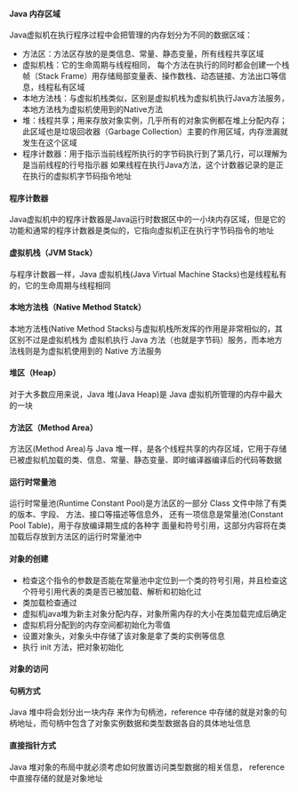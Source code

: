 #### Java 内存区域
Java虚拟机在执行程序过程中会把管理的内存划分为不同的数据区域：
- 方法区：方法区存放的是类信息、常量、静态变量，所有线程共享区域
- 虚拟机栈：它的生命周期与线程相同，
           每个方法在执行的同时都会创建一个栈帧（Stack Frame）用存储局部变量表、操作数栈、动态链接、方法出口等信息，线程私有区域
- 本地方法栈：与虚拟机栈类似，区别是虚拟机栈为虚拟机执行Java方法服务，本地方法栈为虚拟机使用到的Native方法
- 堆：线程共享；用来存放对象实例，几乎所有的对象实例都在堆上分配内存；
     此区域也是垃圾回收器（Garbage Collection）主要的作用区域，内存泄漏就发生在这个区域
- 程序计数器：用于指示当前线程所执行的字节码执行到了第几行，可以理解为是当前线程的行号指示器
             如果线程在执行Java方法，这个计数器记录的是正在执行的虚拟机字节码指令地址

#### 程序计数器
Java虚拟机中的程序计数器是Java运行时数据区中的一小块内存区域，但是它的功能和通常的程序计数器是类似的，它指向虚拟机正在执行字节码指令的地址

#### 虚拟机栈（JVM Stack）
与程序计数器一样，Java 虚拟机栈(Java Virtual Machine Stacks)也是线程私有的，它的生命周期与线程相同

#### 本地方法栈（Native Method Statck）
本地方法栈(Native Method Stacks)与虚拟机栈所发挥的作用是非常相似的，其区别不过是虚拟机栈为 
虚拟机执行 Java 方法（也就是字节码）服务，而本地方法栈则是为虚拟机使用到的 Native 方法服务

#### 堆区（Heap）
对于大多数应用来说，Java 堆(Java Heap)是 Java 虚拟机所管理的内存中最大的一块

#### 方法区（Method Area）
方法区(Method Area)与 Java 堆一样，是各个线程共享的内存区域，它用于存储已被虚拟机加载的类、信息、常量、静态变量、即时编译器编译后的代码等数据

#### 运行时常量池
运行时常量池(Runtime Constant Pool)是方法区的一部分
Class 文件中除了有类的版本、字段、 方法、接口等描述等信息外，
还有一项信息是常量池(Constant Pool Table)，用于存放编译期生成的各种字 面量和符号引用，这部分内容将在类加载后存放到方法区的运行时常量池中

#### 对象的创建
- 检查这个指令的参数是否能在常量池中定位到一个类的符号引用，并且检查这个符号引用代表的类是否已被加载、解析和初始化过
- 类加载检查通过
- 虚拟机java堆为新主对象分配内存，对象所需内存的大小在类加载完成后确定
- 虚拟机将分配到的内存空间都初始化为零值
- 设置对象头，对象头中存储了该对象是拿了类的实例等信息
- 执行 init 方法，把对象初始化

#### 对象的访问

#### 句柄方式
Java 堆中将会划分出一块内存 来作为句柄池，reference 中存储的就是对象的句柄地址，而句柄中包含了对象实例数据和类型数据各自的具体地址信息

#### 直接指针方式
Java 堆对象的布局中就必须考虑如何放置访问类型数据的相关信息， 
reference 中直接存储的就是对象地址

